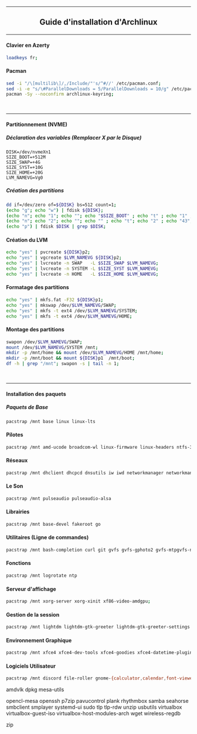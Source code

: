 ----------------------------------------------------------------------------------------------------------------------------------------
## <p align='center'> Guide d'installation d'Archlinux </p>

----------------------------------------------------------------------------------------------------------------------------------------
#### Clavier en Azerty
```bash
loadkeys fr;
```

#### Pacman
```bash
sed -i "/\[multilib\]/,/Include/"'s/^#//' /etc/pacman.conf;
sed -i -e "s/\#ParallelDownloads = 5/ParallelDownloads = 10/g" /etc/pacman.conf;
pacman -Sy --noconfirm archlinux-keyring;
```
<br />

----------------------------------------------------------------------------------------------------------------------------------------
#### Partitionnement (NVME)

##### Déclaration des variables (Remplacer X par le Disque)
```
DISK=/dev/nvmeXn1
SIZE_BOOT=+512M
SIZE_SWAP=+4G
SIZE_SYST=+10G
SIZE_HOME=+20G
LVM_NAMEVG=Vg0
```

##### Création des partitions
```bash
dd if=/dev/zero of=${DISK} bs=512 count=1;
(echo "g"; echo "w") | fdisk ${DISK};
(echo "n"; echo "1"; echo ""; echo "$SIZE_BOOT" ; echo "t" ; echo "1" ; echo "w") | fdisk $DISK;
(echo "n"; echo "2"; echo ""; echo "" ; echo "t"; echo "2" ; echo "43"; echo "w") | fdisk $DISK;
(echo "p") | fdisk $DISK | grep $DISK;
```

#### Création du LVM
```bash
echo "yes" | pvcreate ${DISK}p2;
echo "yes" | vgcreate $LVM_NAMEVG ${DISK}p2;
echo "yes" | lvcreate -n SWAP   -L $SIZE_SWAP $LVM_NAMEVG;
echo "yes" | lvcreate -n SYSTEM -L $SIZE_SYST $LVM_NAMEVG;
echo "yes" | lvcreate -n HOME   -L $SIZE_HOME $LVM_NAMEVG;
```

#### Formatage des partitions
```bash
echo "yes" | mkfs.fat -F32 ${DISK}p1;
echo "yes" | mkswap /dev/$LVM_NAMEVG/SWAP;
echo "yes" | mkfs -t ext4 /dev/$LVM_NAMEVG/SYSTEM;
echo "yes" | mkfs -t ext4 /dev/$LVM_NAMEVG/HOME;
```

#### Montage des partitions
```bash
swapon /dev/$LVM_NAMEVG/SWAP;
mount /dev/$LVM_NAMEVG/SYSTEM /mnt;
mkdir -p /mnt/home && mount /dev/$LVM_NAMEVG/HOME /mnt/home;
mkdir -p /mnt/boot && mount ${DISK}p1  /mnt/boot;
df -h | grep "/mnt"; swapon -s | tail -n 1;
```
<br />

----------------------------------------------------------------------------------------------------------------------------------------
#### Installation des paquets

##### Paquets de Base
```bash
pacstrap /mnt base linux linux-lts
```

#### Pilotes
```bash
pacstrap /mnt amd-ucode broadcom-wl linux-firmware linux-headers ntfs-3g
```

#### Réseaux
```bash
pacstrap /mnt dhclient dhcpcd dnsutils iw iwd networkmanager networkmanager-pptp networkmanager-qt network-manager-applet
```

#### Le Son
```bash
pacstrap /mnt pulseaudio pulseaudio-alsa
```

#### Librairies
``` bash
pacstrap /mnt base-devel fakeroot go
```

#### Utilitaires (Ligne de commandes)
``` bash
pacstrap /mnt bash-completion curl git gvfs gvfs-gphoto2 gvfs-mtpgvfs-nfs gvfs-smb lsb-release lvm2 man nano neofetch net-tools
```

#### Fonctions
```bash
pacstrap /mnt logrotate ntp
```

#### Serveur d'affichage
```bash
pacstrap /mnt xorg-server xorg-xinit xf86-video-amdgpu;
```

#### Gestion de la session
```bash
pacstrap /mnt lightdm lightdm-gtk-greeter lightdm-gtk-greeter-settings lightdm-webkit2-greeter
```

#### Environnement Graphique
```bash
pacstrap /mnt xfce4 xfce4-dev-tools xfce4-goodies xfce4-datetime-plugin xfce4-whiskermenu-plugin
```

#### Logiciels Utilisateur
```bash
pacstrap /mnt discord file-roller gnome-{calculator,calendar,font-viewer,terminal} numlockx
```


amdvlk
dpkg
mesa-utils

opencl-mesa
openssh
p7zip
pavucontrol
plank
rhythmbox
samba
seahorse
smbclient
smplayer
systemd-ui
sudo
tlp
tlp-rdw
unzip
usbutils
virtualbox virtualbox-guest-iso virtualbox-host-modules-arch
wget
wireless-regdb

zip

